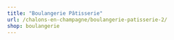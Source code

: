 ```yaml
---
title: "Boulangerie Pâtisserie"
url: /chalons-en-champagne/boulangerie-patisserie-2/
shop: boulangerie
---
```


